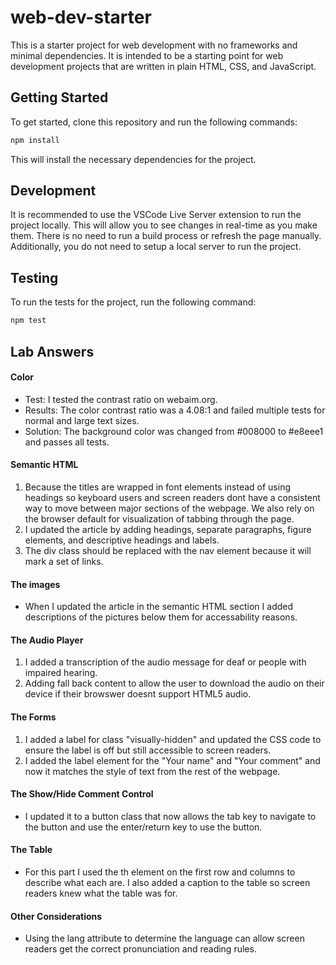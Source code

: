 # web-dev-starter

This is a starter project for web development with no frameworks and minimal
dependencies. It is intended to be a starting point for web development projects
that are written in plain HTML, CSS, and JavaScript.

## Getting Started

To get started, clone this repository and run the following commands:

```bash
npm install
```
This will install the necessary dependencies for the project.

## Development

It is recommended to use the VSCode Live Server extension to run the project
locally. This will allow you to see changes in real-time as you make them. There
is no need to run a build process or refresh the page manually. Additionally,
you do not need to setup a local server to run the project.

## Testing

To run the tests for the project, run the following command:

```bash
npm test
```
## Lab Answers

#### Color
- Test: I tested the contrast ratio on webaim.org.
- Results: The color contrast ratio was a 4.08:1 and failed multiple tests for
normal and large text sizes.
- Solution: The background color was changed from #008000 to #e8eee1 and passes
all tests.

#### Semantic HTML
1. Because the titles are wrapped in font elements instead of using headings so keyboard users and screen readers dont have a consistent way to move between major sections
of the webpage. We also rely on the browser default for visualization of tabbing through the page.
2. I updated the article by adding headings, separate paragraphs, figure elements, and descriptive headings and labels.
3. The div class should be replaced with the nav element because it will mark a set of links.

#### The images
- When I updated the article in the semantic HTML section I added descriptions of the pictures below them for accessability reasons.

#### The Audio Player
1. I added a transcription of the audio message for deaf or people with impaired hearing.
2. Adding fall back content to allow the user to download the audio on their device if their browswer doesnt support HTML5 audio.

#### The Forms
1. I added a label for class "visually-hidden" and updated the CSS code to ensure the label is off but still accessible to screen readers.
2. I added the label element for the "Your name" and "Your comment" and now it matches the style of text from the rest of the webpage.

#### The Show/Hide Comment Control
- I updated it to a button class that now allows the tab key to navigate to the button and use the enter/return key to use the button.

#### The Table
- For this part I used the th element on the first row and columns to describe what each are. I also added a caption to the table
so screen readers knew what the table was for. 

#### Other Considerations
- Using the lang attribute to determine the language can allow screen readers get the correct pronunciation and reading rules.
